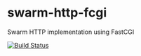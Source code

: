 
# swarm-http-fcgi

Swarm HTTP implementation using FastCGI

[![Build Status](https://travis-ci.org/swarm-framework/swarm-http-fcgi.svg?branch=master)](https://travis-ci.org/swarm-framework/swarm-http-fcgi)
